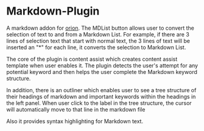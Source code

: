 Markdown-Plugin
===============

A markdown addon for [orion](http://eclipse.org/orion).
The MDList button allows user to convert the selection of text to and from a Markdown List.
For example, if there are 3 lines of selection text that start with normal text, the 3 lines of
text will be inserted an "*" for each line, it converts the selection to Markdown List.

The core of the plugin is content assist which creates content assist template when user enables it. 
The plugin detects the user's attempt for any potential keyword and then helps the user complete the Markdown keyword structure.

In addition, there is an outliner which enables user to see a tree structure of their headings of markdown and important keywords within the headings in the left panel.
When user click to the label in the tree structure, the cursor will automatically move to that line in the markdown file

Also it provides syntax highlighting for Markdown text.
